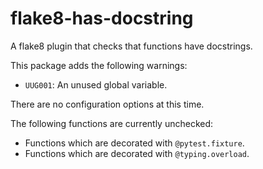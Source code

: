 # flake8-has-docstring

A flake8 plugin that checks that functions have docstrings.

This package adds the following warnings:

- `UUG001`: An unused global variable.

There are no configuration options at this time.

The following functions are currently unchecked:

- Functions which are decorated with `@pytest.fixture`.
- Functions which are decorated with `@typing.overload`.
